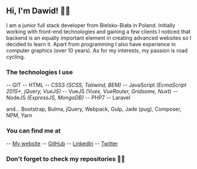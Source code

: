 ## Hi, I'm Dawid! 👋🏻

I am a junior full stack developer from Bielsko-Biała in Poland. Initially working with front-end technologies and gaining a few clients I noticed that backend is an equally important element in creating advanced websites so I decided to learn it. Apart from programming I also have experience in computer graphics (over 10 years). As for my interests, my passion is road cycling.

### The technologies I use
-- GIT
-- HTML
-- CSS3 *(SCSS, Tailwind, BEM)*
-- JavaScript *(EcmaScript 2015+, jQuery, VueJS)*
-- VueJS *(Vuex, VueRouter, Gridsome, Nuxt)*
-- NodeJS *(ExpressJS, MongoDB)*
-- PHP7
-- Laravel

and... Bootstrap, Bulma, jQuery, Webpack, Gulp, Jade (pug), Composer, NPM, Yarn

### You can find me at
-- [My website](https://dowczarz.pl)
-- [GitHub](https://github.com/dawidow)
-- [LinkedIn](https://www.linkedin.com/in/dawid-owczarz/)
-- [Twitter](https://twitter.com/dawidow_it)

### Don't forget to check my repositories 🙌🏻
